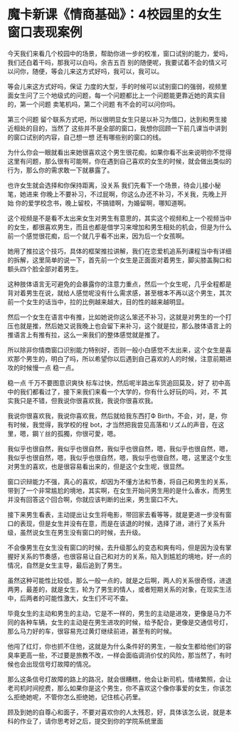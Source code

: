 # 魔卡新课《情商基础》：4校园里的女生窗口表现案例

今天我们来看几个校园中的场景，帮助你进一步的校准，窗口试别的能力，爱吗，我们还白着干吗，那我可以白吗，余吉五百 别的随便呢，我要试着不会的情义可以问你，随便，等会儿来这方式好吗，我可以，我可以。

等会儿来这方式好吗，保证 力度的大型，手的时候可以试别窗口的强弱，视频里面女生问了三个地级式的问题，每一个问题都比上一个问题能更靠近她的真实目的，第一个问题 卖笔机吗，第二个问题 有不会的可以问你吗。

第三个问题 留个联系方式吧，所以很明显女生只是以补习为借口，达到和男生接近相处的目的，当然了 这些并不是全部的窗口，我想你回顾一下前几课当中讲到的窗口试别的内容，自己想一想 还有哪些别的窗口的线。

为什么你会一眼就看出来她很喜欢这个男生很花痴，如果你看不出来说明你不觉得这里有问题，那么很有可能啊，你在遇到自己喜欢的女生的时候，就会做出类似的行为，那么你的需求敢一下就暴露了。

也许女生就会选择和你保持距离，没关系 我们先看下一个场景，待会儿接小秘笔，她进来 你晚上不要补习，不过屁啊，你这么办还不补习，不关我，先晚上开始 你的爱学校念书，晚上留校，不搞错啊，为婚留啊，哪知道啊。

这个视频是不是看不太出来女生对男生有意思的，其实这个视频和上一个视频当中的女生，都很喜欢男生，而且也都是借学习来增加和男生相处的机会，但是为什么前一个感觉很花痴，后一个就几乎看不出来，因为后一个女孩啊。

她用了推拉这个技巧，具体的框架推拉讲解，我们在恋爱机追系列课程当中有详细的拆解，这里简单的说一下，首先前一个女生是正面面对着男生，脚尖膝盖胸口和额头四个脸全部对着男生。

这种肢体语言无可避免的会暴露你的注意力重点，然后一个女生呢，几乎全程都是背对着男生在说，就给人感觉呢没有什么需求感，甚至根本不再以这个男生，其次前一个女生的话当中，拉的比例越来越大，目的性的越来越明显。

然后一个女生在语言中有推，比如她说你这么笨还不补习，这就是对男生的一个打压也就是推，然后她又说我晚上也会留下来补习，这个就是拉，那么肢体语言上的推语言上有推有拉，这么一来我们的整体感觉就是推了。

所以除非你情商窗口识别能力特别好，否则一般小白感觉不太出来，这个女生是喜欢那个男生的，明白了吗，所以希望你以后遇到自己喜欢的人的时候，注意前期进攻的时候慢一点 稳一点。

稳一点 千万不要图意识爽快 标车过快，然后呢半路出车货追回莫及，好了 初中高中的我们都看过了，接下来我们来看一个大学的，你有什么好玩的吗，对，不 其实我只是不错，但我说你很喜欢我，我说你很喜欢我。

我说你很喜欢我，我说你喜欢我，然后就给我东西打Ф Birth，不会，对，是，你有时候，我觉得，我学校的桯 bot，才当然把我尝见高落和リズム的声音，在这里，嗯，鋼丫丝的孤獨，你很可愛，嗯。

我似乎也很自然，我似乎也很自然，我似乎也很自然，嗯，我似乎也很自然，嗯，我似乎也很自然，嗯，我似乎也很自然，嗯，我似乎也很自然，嗯，这里这个女生对男生的喜欢，也是很容易看出来的，但是这个女生呢，很显然。

窗口识辩能力不强，真心的喜欢，却因为不懂方法和节奏，将自己和男生的关系，带到了一个非常尴尬的境地，其实啊，在女生开始问男生用的是什么香水，而男生并没有回答这个回合啊，你就应该判断的出来，男生窗口不大。

接下来男生看表，主动提出让女生将电影，带回家去看等等，就是更进一步没有窗口的表现，但是女生并没有在意，而是在该退的时候，选择了进，进行了关系升级，虽然说女生在男生没有窗口的时候，去升级。

不会像男生在女生没有窗口的时候，去升级那么的变态和爽有吗，但是因为没有掌握好关系的节奏感，也很容易让自己和对方的关系，陷入到尴尬的境地，好一点的情况，自然是女生主导，最后追到了男生。

虽然这种可能性比较低，那么一般一点的，就是之后啊，两人的关系很奇怪，进退两男，最差的，就是女生，轮为了男生的情人，或者短期关系的对象，在现实生活中，后两者的可能性激大，女生们不可不查。

毕竟女生的主动和男生的主动，它是不一样的，男生的主动是进攻，更像是马力不同的各种车辆，女生的主动是在男生进攻的时候，给予配合，更像是交通信号灯，那么马力好的车，很容易充过黄灯继续前进，甚至有的时候。

他闯了红灯，你也抓不住他，这就是为什么条件好的男生，一般女生都给他们的容臭率更高一些，不过要是旅教不改，一样会面临调消价仗的风险，那当然了，有时候也会出现信号灯故障的情况。

那么这条信号灯故障的路上的路况，就会很糟糕，他会让新司机，情绪繁照，会让老司机时间挖费，那么如果你是这个男生，你不喜欢这个像你事爱的女生，你该怎么拒绝她呢，不管你怎么拒绝她，记住核心药里。

顾及到她的自尊心和面子，不要对喜欢你的人太残忍，好，具体该怎么说，就是本科的作业了，请你思考好之后，提交到你的学院系统里面
